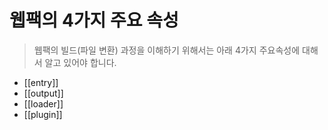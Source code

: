# 웹팩의 4가지 주요 속성

> 웹팩의 빌드(파일 변환) 과정을 이해하기 위해서는 아래 4가지 주요속성에 대해서 알고 있어야 합니다.

- [[entry]]
- [[output]]
- [[loader]]
- [[plugin]]
